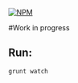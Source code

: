 [![NPM](https://nodei.co/npm/bootstrap-extra-modal.png?downloads=true&downloadRank=true&stars=true)](https://nodei.co/npm/bootstrap-extra-modal/)

#Work in progress

## Run:
```shell
grunt watch
```
